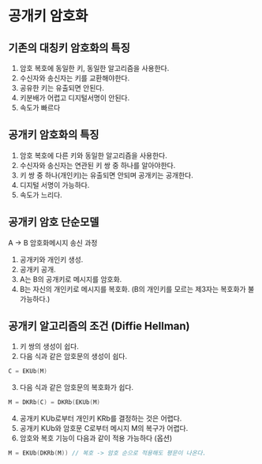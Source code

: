 # 공개키 암호화

## 기존의 대칭키 암호화의 특징
1. 암호 복호에 동일한 키, 동일한 알고리즘을 사용한다.
2. 수신자와 송신자는 키를 교환해야한다.
3. 공유한 키는 유출되면 안된다.
4. 키분배가 어렵고 디지털서명이 안된다.
5. 속도가 빠르다

## 공개키 암호화의 특징
1. 암호 복호에 다른 키와 동일한 알고리즘을 사용한다.
2. 수신자와 송신자는 연관된 키 쌍 중 하나를 알아야한다.
3. 키 쌍 중 하나(개인키)는 유출되면 안되며 공개키는 공개한다.
4. 디지털 서명이 가능하다.
5. 속도가 느리다.

## 공개키 암호 단순모델
A -> B 암호화메시지 송신 과정
1. 공개키와 개인키 생성.
2. 공개키 공개.
3. A는 B의 공개키로 메시지를 암호화.
4. B는 자신의 개인키로 메시지를 복호화.
(B의 개인키를 모르는 제3자는 복호화가 불가능하다.)

## 공개키 알고리즘의 조건 (Diffie Hellman)
1. 키 쌍의 생성이 쉽다.
2. 다음 식과 같은 암호문의 생성이 쉽다.

```cpp
C = EKUb(M)
```
   
3. 다음 식과 같은 암호문의 복호화가 쉽다.

```cpp
M = DKRb(C) = DKRb(EKUb(M)
```
4. 공개키 KUb로부터 개인키 KRb를 결정하는 것은 어렵다.
5. 공개키 KUb와 암호문 C로부터 메시지 M의 복구가 어렵다.
6. 암호와 복호 기능이 다음과 같이 적용 가능하다 (옵션)<br/>
```cpp
M = EKUb(DKRb(M)) // 복호 -> 암호 순으로 적용해도 평문이 나온다.
```
